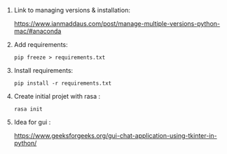 1. Link to managing versions & installation: 

    https://www.ianmaddaus.com/post/manage-multiple-versions-python-mac/#anaconda


2. Add requirements:

    ````shell
    pip freeze > requirements.txt
    ````
   
3. Install requirements:
   ````shell
   pip install -r requirements.txt
    ````
4. Create initial projet with rasa :
   ````shell
   rasa init
   ````
5. Idea for gui :

   https://www.geeksforgeeks.org/gui-chat-application-using-tkinter-in-python/